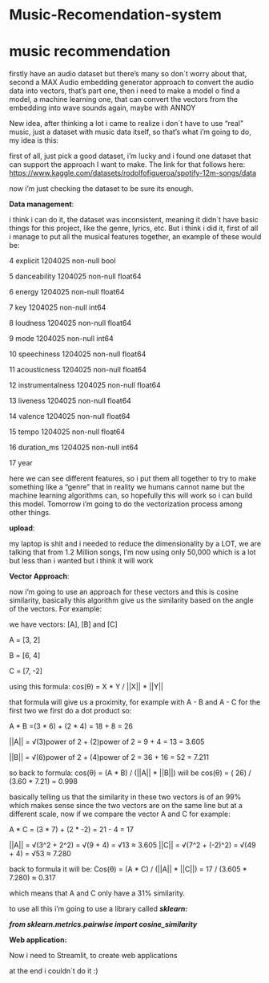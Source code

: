 # Music-Recomendation-system


# music recommendation

firstly have an audio dataset but there’s many so don´t worry about that, second a MAX Audio embedding generator approach to convert the audio data into vectors, that’s part one, then i need to make a model o find a model, a machine learning one, that can convert the vectors from the embedding into wave sounds again, maybe with ANNOY

New idea, after thinking a lot i came to realize i don´t have to use “real” music, just a dataset with music data itself, so that’s what i’m going to do, my idea is this: 

first of all, just pick a good dataset, i’m lucky and i found one dataset that can support the approach I want to make. The link for that follows here: https://www.kaggle.com/datasets/rodolfofigueroa/spotify-12m-songs/data

now i’m just checking the dataset to be sure its enough.

**Data management**: 

i think i can do it, the dataset was inconsistent, meaning it didn´t have basic things for this project, like the genre, lyrics, etc. But i think i did it, first of all i manage to put all the musical features together, an example of these would be: 

4 explicit 1204025 non-null bool

5 danceability 1204025 non-null float64

6 energy 1204025 non-null float64

7 key 1204025 non-null int64

8 loudness 1204025 non-null float64

9 mode 1204025 non-null int64

10 speechiness 1204025 non-null float64

11 acousticness 1204025 non-null float64

12 instrumentalness 1204025 non-null float64

13 liveness 1204025 non-null float64

14 valence 1204025 non-null float64

15 tempo 1204025 non-null float64

16 duration_ms 1204025 non-null int64

17 year 

here we can see different features, so i put them all together to try to make something like a “genre” that in reality we humans cannot name but the machine learning algorithms can, so hopefully this will work so i can build this model. Tomorrow i’m going to do the vectorization process among other things.

**upload**: 

my laptop is shit and i needed to reduce the dimensionality by a LOT, we are talking that from 1.2 Million songs, I’m now using only 50,000 which is a lot but less than i wanted but i think it will work

**Vector Approach**:

now i’m going to use an approach for these vectors and this is cosine similarity, basically this algorithm give us the similarity based on the angle of the vectors. For example:

we have vectors: [A], [B] and [C]

A = [3, 2]

B = [6, 4]

C = [7, -2]

using this formula: cos(θ) = X * Y / ||X||  * ||Y||

that formula will give us a proximity, for example with A - B and A - C for the first two we first do a dot product so:

A * B =(3 * 6) + (2 * 4) = 18 + 8 = 26

||A|| = √(3)power of 2 + (2)power of 2 = 9 + 4 = 13 = 3.605

||B|| = √(6)power of 2 + (4)power of 2 = 36 + 16 = 52 = 7.211

so back to formula:  cos(θ) = (A * B) / (||A|| * ||B||) will be cos(θ) = ( 26) / (3.60 * 7.21) = 0.998

basically telling us that the similarity in these two vectors is of an 99% which makes sense since the two vectors are on the same line but at a different scale, now if we compare the vector A and C for example:

 

A * C = (3 * 7) + (2 * -2) = 21 - 4 = 17

||A|| = √(3^2 + 2^2) = √(9 + 4) = √13 ≈ 3.605
||C|| = √(7^2 + (-2)^2) = √(49 + 4) = √53 ≈ 7.280

back to formula it will be: Cos(θ) = (A * C) / (||A|| * ||C||) = 17 / (3.605 * 7.280) ≈ 0.317

which means that A and C only have a 31% similarity.

to use all this i’m going to use a library called ***sklearn:***

***from sklearn.metrics.pairwise import cosine_similarity***

**Web application:**

Now i need to Streamlit, to create web applications

at the end i couldn´t do it :)

